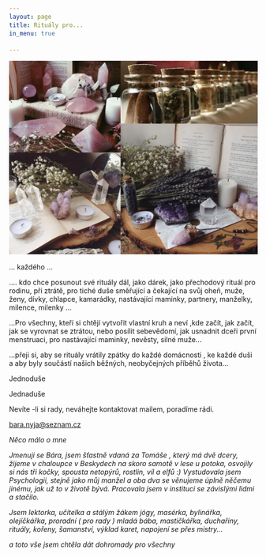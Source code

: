 ```yaml
---
layout: page
title: Rituály pro...
in_menu: true

---
```

![](/uploads/rituals.jpg)

... každého ...

.... kdo chce posunout své rituály dál, jako dárek, jako přechodový rituál pro rodinu, při ztrátě, pro tiché duše směřující a čekající na svůj oheň, muže, ženy, dívky, chlapce, kamarádky, nastávající maminky, partnery, manželky, milence, milenky ...

...Pro všechny, kteří si chtějí vytvořit vlastní kruh a neví ,kde začít, jak začít, jak se vyrovnat se ztrátou, nebo posílit sebevědomí, jak usnadnit dceři první menstruaci, pro nastávající maminky, nevěsty, silné muže...

...přeji si, aby se rituály vrátily zpátky do každé domácnosti , ke každé duši a aby byly součástí našich běžných, neobyčejných příběhů života...

Jednoduše

Jednaduše

Nevíte -li si rady, neváhejte kontaktovat mailem, poradíme rádi.

bara.nyja@seznam.cz

_Něco málo o mne_

_Jmenuji se Bára, jsem šťastně vdaná za Tomáše , který má dvě dcery, žijeme v chaloupce v Beskydech na skoro samotě v lese u potoka, osvojily si nás tři kočky, spousta netopýrů, rostlin, víl a elfů :) Vystudovala jsem Psychologii, stejně jako můj manžel a oba dva se věnujeme úplně něčemu jinému, jak už to v životě bývá. Pracovala jsem v instituci se závislými lidmi a stačilo._

_Jsem lektorka, učitelka a stálým žákem jógy, masérka, bylinářka, olejíčkářka, proradní ( pro rady ) mladá bába, mastičkářka, duchařiny, rituály, kořeny, šamanství, výklad karet, napojení se přes mistry..._

_a toto vše jsem chtěla dát dohromady pro všechny_ 
